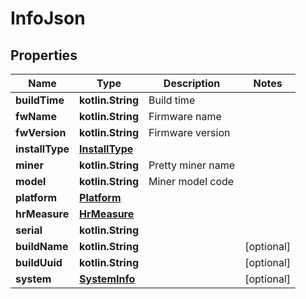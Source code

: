 
# InfoJson

## Properties
| Name | Type | Description | Notes |
| ------------ | ------------- | ------------- | ------------- |
| **buildTime** | **kotlin.String** | Build time |  |
| **fwName** | **kotlin.String** | Firmware name |  |
| **fwVersion** | **kotlin.String** | Firmware version |  |
| **installType** | [**InstallType**](InstallType.md) |  |  |
| **miner** | **kotlin.String** | Pretty miner name |  |
| **model** | **kotlin.String** | Miner model code |  |
| **platform** | [**Platform**](Platform.md) |  |  |
| **hrMeasure** | [**HrMeasure**](HrMeasure.md) |  |  |
| **serial** | **kotlin.String** |  |  |
| **buildName** | **kotlin.String** |  |  [optional] |
| **buildUuid** | **kotlin.String** |  |  [optional] |
| **system** | [**SystemInfo**](SystemInfo.md) |  |  [optional] |



